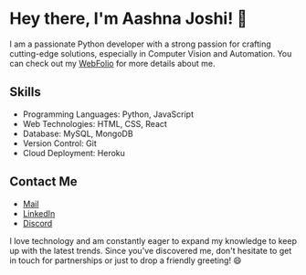 # Hey there, I'm Aashna Joshi! 👋

I am a passionate Python developer with a strong passion for crafting cutting-edge solutions, especially in Computer Vision and Automation. You can check out my [WebFolio](https://aashnajoshi.github.io/Webfolio/) for more details about me.

## Skills
- Programming Languages: Python, JavaScript
- Web Technologies: HTML, CSS, React
- Database: MySQL, MongoDB
- Version Control: Git
- Cloud Deployment: Heroku
  
## Contact Me
- [Mail](aashna.joshi03@gmail.com)
- [LinkedIn](https://www.linkedin.com/in/aashnajoshi/)
- [Discord](discordapp.com/users/790711856687480852)

I love technology and am constantly eager to expand my knowledge to keep up with the latest trends. Since you've discovered me, don't hesitate to get in touch for partnerships or just to drop a friendly greeting! 😄
